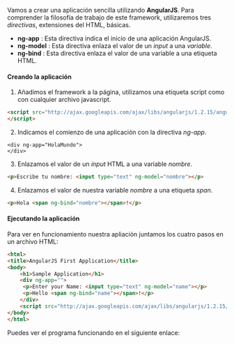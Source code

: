 Vamos a crear una aplicación sencilla utilizando **AngularJS**. Para comprender la filosofía de trabajo de este framework, utilizaremos tres *directivas*, extensiones del HTML, básicas.

- **ng-app** : Esta directiva indica el inicio de una aplicación AngularJS.
- **ng-model** : Esta directiva enlaza el valor de un *input* a una *variable*.
- **ng-bind** : Esta directiva enlaza el valor de una variable a una etiqueta HTML.

#### Creando la aplicación ####
1. Añadimos el framework a la página, utilizamos una etiqueta script como con cualquier archivo javascript.
```HTML
<script src="http://ajax.googleapis.com/ajax/libs/angularjs/1.2.15/angular.min.js">
</script>
```

2. Indicamos el comienzo de una aplicación con la directiva *ng-app*.
```
<div ng-app="HolaMundo">
</div>
```

3. Enlazamos el valor de un *input* HTML a una variable *nombre*.
```HTML
<p>Escribe tu nombre: <input type="text" ng-model="nombre"></p>
```

4. Enlazamos el valor de nuestra variable *nombre* a una etiqueta *span*.
```HTML
<p>Hola <span ng-bind="nombre"></span>!</p>
```

#### Ejecutando la aplicación ####
Para ver en funcionamiento nuestra apliación juntamos los cuatro pasos en un archivo HTML:
```HTML
<html>
<title>AngularJS First Application</title>
<body>
	<h1>Sample Application</h1>
	<div ng-app="">
  	 <p>Enter your Name: <input type="text" ng-model="name"></p>
  	 <p>Hello <span ng-bind="name"></span>!</p>
	</div>
	<script src="http://ajax.googleapis.com/ajax/libs/angularjs/1.2.15/angular.min.js"></script>
</body>
</html>
```

Puedes ver el programa funcionando en el siguiente enlace:
